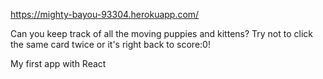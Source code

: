 https://mighty-bayou-93304.herokuapp.com/

Can you keep track of all the moving puppies and kittens? Try not to click the same card twice or it's right back to score:0!

My first app with React